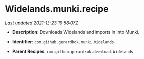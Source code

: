 # Widelands.munki.recipe

_Last updated 2021-12-23 19:58:07Z_

- **Description**: Downloads Widelands and imports in into Munki.

- **Identifier**: `com.github.gerardkok.munki.Widelands`

- **Parent Recipes**: `com.github.gerardkok.download.Widelands`